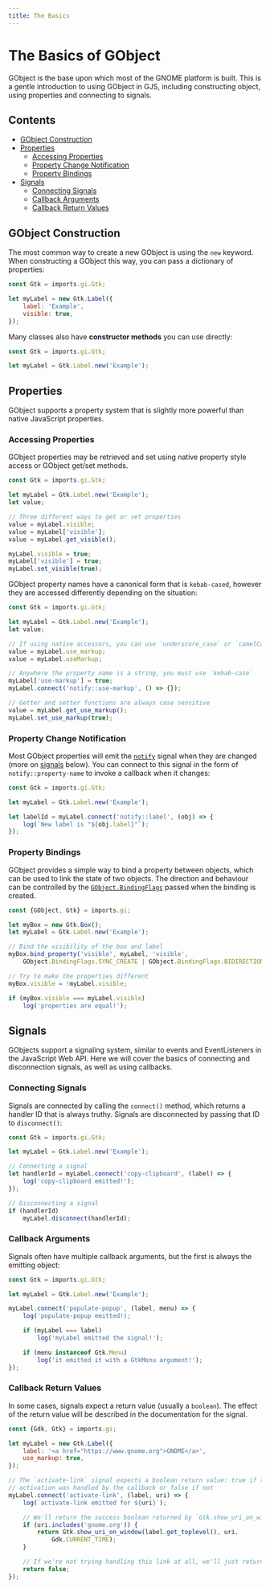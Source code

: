 ```yaml
---
title: The Basics
---
```


# The Basics of GObject

GObject is the base upon which most of the GNOME platform is built. This is a gentle introduction to using GObject in GJS, including constructing object, using properties and connecting to signals.

## Contents

* [GObject Construction](#gobject-construction)
* [Properties](#properties)
  * [Accessing Properties](#accessing-properties)
  * [Property Change Notification](#property-change-notification)
  * [Property Bindings](#property-bindings)
* [Signals](#signals)
  * [Connecting Signals](#connecting-signals)
  * [Callback Arguments](#callback-arguments)
  * [Callback Return Values](#callback-return-values)

## GObject Construction

The most common way to create a new GObject is using the `new` keyword. When constructing a GObject this way, you can pass a dictionary of properties:

```js
const Gtk = imports.gi.Gtk;

let myLabel = new Gtk.Label({
    label: 'Example',
    visible: true,
});
```

Many classes also have **constructor methods** you can use directly:

```js
const Gtk = imports.gi.Gtk;

let myLabel = Gtk.Label.new('Example');
```

## Properties

GObject supports a property system that is slightly more powerful than native JavaScript properties.

### Accessing Properties

GObject properties may be retrieved and set using native property style access or GObject get/set methods.

```js
const Gtk = imports.gi.Gtk;

let myLabel = Gtk.Label.new('Example');
let value;

// Three different ways to get or set properties
value = myLabel.visible;
value = myLabel['visible'];
value = myLabel.get_visible();

myLabel.visible = true;
myLabel['visible'] = true;
myLabel.set_visible(true);
```

GObject property names have a canonical form that is `kebab-cased`, however they are accessed differently depending on the situation:

```js
const Gtk = imports.gi.Gtk;

let myLabel = Gtk.Label.new('Example');
let value;

// If using native accessors, you can use `underscore_case` or `camelCase`
value = myLabel.use_markup;
value = myLabel.useMarkup;

// Anywhere the property name is a string, you must use `kebab-case`
myLabel['use-markup'] = true;
myLabel.connect('notify::use-markup', () => {});

// Getter and setter functions are always case sensitive
value = myLabel.get_use_markup();
myLabel.set_use_markup(true);
```

### Property Change Notification

Most GObject properties will emit the [`notify`][gobject-notify] signal when they are changed (more on [signals](#signals) below). You can connect to this signal in the form of `notify::property-name` to invoke a callback when it changes:

```js
const Gtk = imports.gi.Gtk;

let myLabel = Gtk.Label.new('Example');

let labelId = myLabel.connect('notify::label', (obj) => {
    log(`New label is "${obj.label}"`);
});
```

[gobject-notify]: https://gjs-docs.gnome.org/gobject20/gobject.object#signal-notify

### Property Bindings

GObject provides a simple way to bind a property between objects, which can be used to link the state of two objects. The direction and behaviour can be controlled by the [`GObject.BindingFlags`][gobject-binding-flags] passed when the binding is created.

```js
const {GObject, Gtk} = imports.gi;

let myBox = new Gtk.Box();
let myLabel = Gtk.Label.new('Example');

// Bind the visibility of the box and label
myBox.bind_property('visible', myLabel, 'visible',
    GObject.BindingFlags.SYNC_CREATE | GObject.BindingFlags.BIDIRECTIONAL);

// Try to make the properties different
myBox.visible = !myLabel.visible;

if (myBox.visible === myLabel.visible)
    log('properties are equal!');
```

[gobject-binding-flags]: https://gjs-docs.gnome.org/gobject20/gobject.bindingflags

## Signals

GObjects support a signaling system, similar to events and EventListeners in the JavaScript Web API. Here we will cover the basics of connecting and disconnection signals, as well as using callbacks.

### Connecting Signals

Signals are connected by calling the `connect()` method, which returns a handler ID that is always truthy. Signals are disconnected by passing that ID to `disconnect()`:

```js
const Gtk = imports.gi.Gtk;

let myLabel = Gtk.Label.new('Example');

// Connecting a signal
let handlerId = myLabel.connect('copy-clipboard', (label) => {
    log('copy-clipboard emitted!');
});

// Disconnecting a signal
if (handlerId)
    myLabel.disconnect(handlerId);
```

### Callback Arguments

Signals often have multiple callback arguments, but the first is always the emitting object:

```js
const Gtk = imports.gi.Gtk;

let myLabel = Gtk.Label.new('Example');

myLabel.connect('populate-popup', (label, menu) => {
    log('populate-popup emitted!);

    if (myLabel === label)
        log('myLabel emitted the signal!');

    if (menu instanceof Gtk.Menu)
        log('it emitted it with a GtkMenu argument!');
});
```

### Callback Return Values

In some cases, signals expect a return value (usually a `boolean`). The effect of the return value will be described in the documentation for the signal.

```js
const {Gdk, Gtk} = imports.gi;

let myLabel = new Gtk.Label({
    label: '<a href="https://www.gnome.org">GNOME</a>',
    use_markup: true,
});

// The `activate-link` signal expects a boolean return value: true if the link
// activation was handled by the callback or false if not
myLabel.connect('activate-link', (label, uri) => {
    log(`activate-link emitted for ${uri}`);

    // We'll return the success boolean returned by `Gtk.show_uri_on_window()`
    if (uri.includes('gnome.org')) {
        return Gtk.show_uri_on_window(label.get_toplevel(), uri,
            Gdk.CURRENT_TIME);
    }

    // If we're not trying handling this link at all, we'll just return `false`
    return false;
});
```


